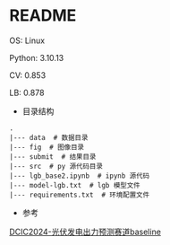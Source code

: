 # README

OS: Linux

Python: 3.10.13

CV: 0.853

LB: 0.878

- 目录结构

```shell
.
|--- data  # 数据目录
|--- fig  # 图像目录
|--- submit  # 结果目录
|--- src  # py 源代码目录
|--- lgb_base2.ipynb  # ipynb 源代码
|--- model-lgb.txt  # lgb 模型文件
|--- requirements.txt  # 环境配置文件
```

- 参考

[DCIC2024-光伏发电出力预测赛道baseline](https://mp.weixin.qq.com/s/-KBhwKgmdhYURyarI3vtmQ)
